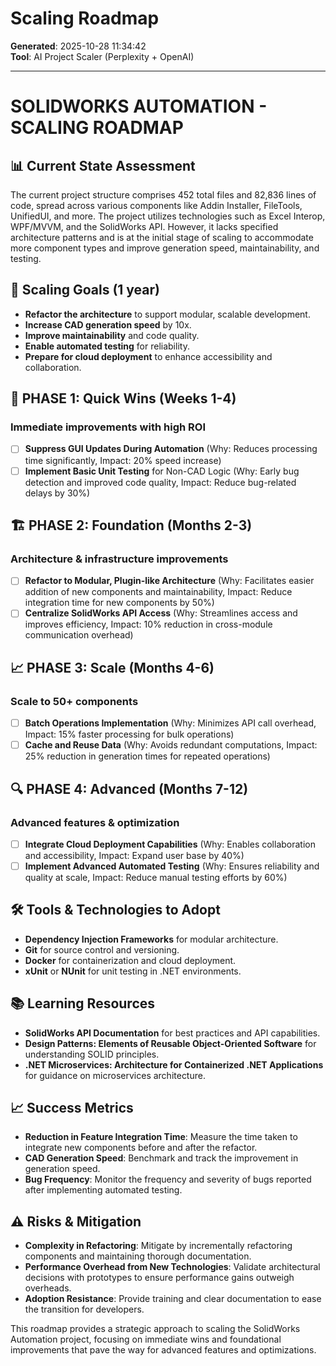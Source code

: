 # Scaling Roadmap

**Generated**: 2025-10-28 11:34:42  
**Tool**: AI Project Scaler (Perplexity + OpenAI)

---

# SOLIDWORKS AUTOMATION - SCALING ROADMAP

## 📊 Current State Assessment
The current project structure comprises 452 total files and 82,836 lines of code, spread across various components like Addin Installer, FileTools, UnifiedUI, and more. The project utilizes technologies such as Excel Interop, WPF/MVVM, and the SolidWorks API. However, it lacks specified architecture patterns and is at the initial stage of scaling to accommodate more component types and improve generation speed, maintainability, and testing.

## 🎯 Scaling Goals (1 year)
- **Refactor the architecture** to support modular, scalable development.
- **Increase CAD generation speed** by 10x.
- **Improve maintainability** and code quality.
- **Enable automated testing** for reliability.
- **Prepare for cloud deployment** to enhance accessibility and collaboration.

## 🚀 PHASE 1: Quick Wins (Weeks 1-4)
### Immediate improvements with high ROI
- [ ] **Suppress GUI Updates During Automation** (Why: Reduces processing time significantly, Impact: 20% speed increase)
- [ ] **Implement Basic Unit Testing** for Non-CAD Logic (Why: Early bug detection and improved code quality, Impact: Reduce bug-related delays by 30%)

## 🏗 PHASE 2: Foundation (Months 2-3)
### Architecture & infrastructure improvements
- [ ] **Refactor to Modular, Plugin-like Architecture** (Why: Facilitates easier addition of new components and maintainability, Impact: Reduce integration time for new components by 50%)
- [ ] **Centralize SolidWorks API Access** (Why: Streamlines access and improves efficiency, Impact: 10% reduction in cross-module communication overhead)

## 📈 PHASE 3: Scale (Months 4-6)
### Scale to 50+ components
- [ ] **Batch Operations Implementation** (Why: Minimizes API call overhead, Impact: 15% faster processing for bulk operations)
- [ ] **Cache and Reuse Data** (Why: Avoids redundant computations, Impact: 25% reduction in generation times for repeated operations)

## 🔍 PHASE 4: Advanced (Months 7-12)
### Advanced features & optimization
- [ ] **Integrate Cloud Deployment Capabilities** (Why: Enables collaboration and accessibility, Impact: Expand user base by 40%)
- [ ] **Implement Advanced Automated Testing** (Why: Ensures reliability and quality at scale, Impact: Reduce manual testing efforts by 60%)

## 🛠 Tools & Technologies to Adopt
- **Dependency Injection Frameworks** for modular architecture.
- **Git** for source control and versioning.
- **Docker** for containerization and cloud deployment.
- **xUnit** or **NUnit** for unit testing in .NET environments.

## 📚 Learning Resources
- **SolidWorks API Documentation** for best practices and API capabilities.
- **Design Patterns: Elements of Reusable Object-Oriented Software** for understanding SOLID principles.
- **.NET Microservices: Architecture for Containerized .NET Applications** for guidance on microservices architecture.

## 📈 Success Metrics
- **Reduction in Feature Integration Time**: Measure the time taken to integrate new components before and after the refactor.
- **CAD Generation Speed**: Benchmark and track the improvement in generation speed.
- **Bug Frequency**: Monitor the frequency and severity of bugs reported after implementing automated testing.

## ⚠ Risks & Mitigation
- **Complexity in Refactoring**: Mitigate by incrementally refactoring components and maintaining thorough documentation.
- **Performance Overhead from New Technologies**: Validate architectural decisions with prototypes to ensure performance gains outweigh overheads.
- **Adoption Resistance**: Provide training and clear documentation to ease the transition for developers.

This roadmap provides a strategic approach to scaling the SolidWorks Automation project, focusing on immediate wins and foundational improvements that pave the way for advanced features and optimizations.
